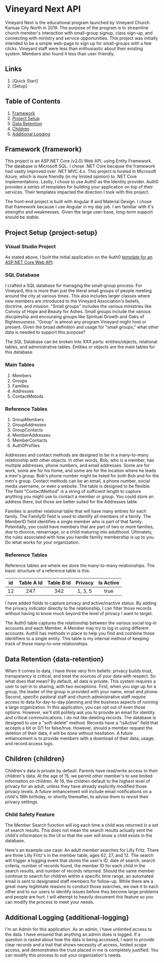 # Vineyard Next API
Vineyard Next is the educational program launched by Vineyard Church Kansas City North in 2019. The purpose of the program is to streamline church member's interaction with small-group signup, class sign-up, and connecting with ministry and service opportunities. This project was initially intended to be a simple web-page to sign up for small-groups with a few clicks. Vineyard staff were less than enthusiastic about their existing system. Members also found it less than user-friendly.

## Links
1. [Quick Start]
1. [Setup]

## Table of Contents
1. [Framework](#framework)
1. [Project Setup](#project-setup)
1. [Data Retention](#data-retention)
1. [Children](#children)
1. [Additional Logging](#additional-logging)


## Framework {framework}
This project is an ASP.NET Core (v2.0) Web API, using Entity Framework. The database is Microsoft SQL. I chose .NET Core because the framework had vastly improved over .NET MVC 4.x. This project is hosted in Microsoft Azure, which is more friendly (in my limited opinion) to .NET Core implementations. Lastly, I chose to use Auth0 as the Identity provider. Auth0 provides a series of templates for building your application on top of their services. Their templates impacted the direction I took with this project.

The front-end project is built with Angular 8 and Material Design. I chose that framework because I use Angular in my day job. I am familiar with it's strengths and weaknesses. Given the large user-base, long-term support should be stable.

## Project Setup {project-setup}
### Visual Studio Project
As stated above, I built the initial application on the Auth0 [template for an ASP.NET Core Web API](https://auth0.com/docs/quickstart/backend/aspnet-core-webapi).

### SQL Database
I crafted a SQL database for managing the small-group process. For Vineyard, this is more than just the literal small groups of people meeting around the city at various times. This also includes larger classes where new members are introduced to the Vineyard Association's beliefs, doctrine, and mission. "Small groups" includes the various ministries like Convoy of Hope and Beauty for Ashes. Small groups include the various discipleship and encouraing groups like Spiritual Growth and Oaks of Righteousness. "Group" is almost any program Vineyard might host or present. Given the broad definition and usage for "small groups," what other data is needed to support this purpose?

The SQL Database can be broken into XXX parts: entities/objects, relational tables, and administrative tables.
Entities or objects are the main tables for this database. 

### Main Tables
1. Members
2. Groups
3. Families
4. Addresses
5. ContactMetods

### Reference Tables
1. GroupMembers
1. GroupAddresses
1. GroupContacts
1. MemberAddresses
1. MemberContacts
1. Auth0Profiles

Addresses and contact methods are designed to be in a many-to-many relationship with other objects. In other words, Bob, who is a member, has multiple addresses, phone numbers, and email addresses. Some are for work, some are for his home, and some are for the location where he leads a men's group. Bob's phone number might be listed for both Bob and for the men's group. Contact methods can be an email, a phone number, social media username, or even a website. The table is designed to be flexible. The field "ContactMethod" is a string of sufficient length to capture anything you might use to contact a member or group. You could store an address there, but those are better suited for the Addresses table.

Families is another relational table that will have many entries for each family. The FamilyID field is used to identify all members of a family. The MemberID field identifies a single member who is part of that family. Potentially, you could have members that are part of two or more families, due to divorce, remarriage, or a child maturing into adulthood. Ultimately, the rules associated with how you handle familiy membership is up to you. Do what works for your organization.

### Reference Tables
Reference tables are where we store the many-to-many relationships. The basic structure of a reference table is this:

| id | Table A Id | Table B Id | Privacy | Is Active |
|:--:|:----------:|:----------:|:-------:|:---------:|
| 12 |   247      |    342     | 1, 3, 5 |   true    |

I have added fields to capture privacy and active/inactive status. By adding the privacy indicator directly to the relationship, I can filter those records without having to know much beyond the level of privacy I want to target.

The Auth0 table captures the relationship between the various social log-in accounts and each Member. A Member may try to log in using different accounts. Auth0 has methods in place to help you find and combine those identifiers to a single entity. This table is my internal method of keeping track of those many-to-one relationships.

## Data Retention {data-retention}
When it comes to data, I have three very firm beliefs: privacy builds trust, transparency is critical, and treat the sources of your data with respect. So what does that mean? By default, all data is private. This system requires a user to opt-in to sharing, with two exceptions. First, when you sign up for a group, the leader of the group is provided with your name, email and phone. Second, specific pastoral staff and church administrative staff require access to data for day-to-day planning and the business aspects of running a large organization. In this application, you can opt out of even those options. However, we'll still politely ask you to provide an email for identity and critical communications. I do not like deleting records. The database is designed to use a "soft-delete" method. Records have a "isActive" field that accepts a bit or 0/1 for false/true. However, should a member request the deletion of their data, it will be done without hesitation. A future enhancement is to provide members with a download of their data, usage, and record access logs.

## Children {children}
Children's data is private by default. Parents have read/write access to their children's data. At the age of 15, we permit other member's to see limited information on children. At 18, the children default to the highest level of privacy for an adult, unless they have already explicitly modified those privacy levels. A future enhancement will include email notifications on a child's 18th birthday, or shortly thereafter, to advise them to revisit their privacy settings. 

### Child Safety Feature
The Member Search function will log each time a child was returned in a set of search results. This does not mean the search results actually sent the child's information to the UI or that the user will know a child exists in the database.

Here's an example use case: An adult member searches for Lilly Fritz. There are three Lilly Fritz's in the member table, ages 62, 27, and 12. The search will trigger a logging event that stores the user's ID, date of search, search criteria, number of records found, the member ID for each child in the search results, and number of records returned. Should the same member continue to search for children within a specific time range, an automated email is sent to designated staff members for follow-up. While there are a great many legitimate reasons to conduct those searches, we owe it to each other and to our users to identify issues before they become large problems and people are hurt. I will attempt to heavily document this feature so you can modify the process to meet your needs.

## Additional Logging {additional-logging}
I'm an Admin for this application. As an admin, I have unlimited access to the data. I have ensured that anything an admin does is logged. If a question is rasied about how the data is being accessed, I want to provide clear records and a trail that shows necessity of access, limited scope access, and demonstrates the trust placed in me is completely justified. You can modify this process to suit your organization's needs.
